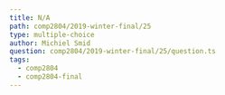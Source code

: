 ```yaml
---
title: N/A
path: comp2804/2019-winter-final/25
type: multiple-choice
author: Michiel Smid
question: comp2804/2019-winter-final/25/question.ts
tags:
  - comp2804
  - comp2804-final
---
```

